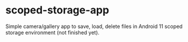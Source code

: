 # scoped-storage-app
Simple camera/gallery app to save, load, delete files in Android 11 scoped storage environment (not finished yet).
